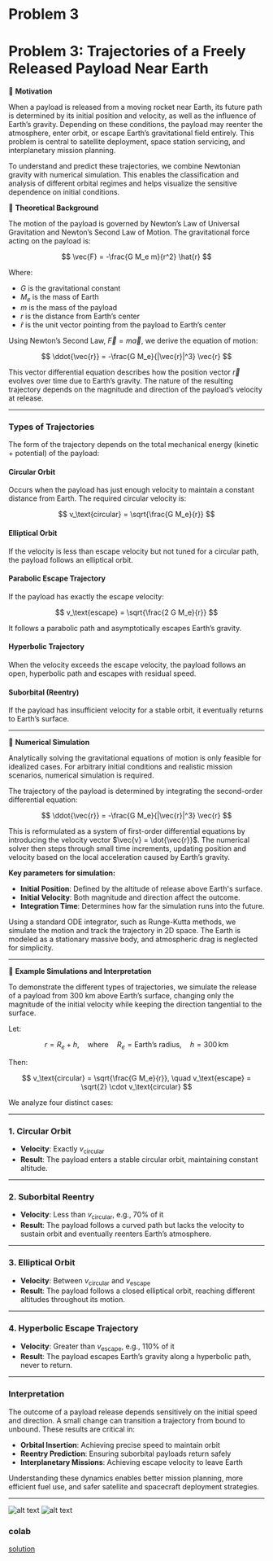# Problem 3

# Problem 3: Trajectories of a Freely Released Payload Near Earth

🎯 **Motivation**

When a payload is released from a moving rocket near Earth, its future path is determined by its initial position and velocity, as well as the influence of Earth’s gravity. Depending on these conditions, the payload may reenter the atmosphere, enter orbit, or escape Earth’s gravitational field entirely. This problem is central to satellite deployment, space station servicing, and interplanetary mission planning.

To understand and predict these trajectories, we combine Newtonian gravity with numerical simulation. This enables the classification and analysis of different orbital regimes and helps visualize the sensitive dependence on initial conditions.

🧠 **Theoretical Background**

The motion of the payload is governed by Newton’s Law of Universal Gravitation and Newton’s Second Law of Motion. The gravitational force acting on the payload is:

$$
\vec{F} = -\frac{G M_e m}{r^2} \hat{r}
$$

Where:

- $G$ is the gravitational constant  
- $M_e$ is the mass of Earth  
- $m$ is the mass of the payload  
- $r$ is the distance from Earth’s center  
- $\hat{r}$ is the unit vector pointing from the payload to Earth’s center  

Using Newton’s Second Law, $\vec{F} = m \vec{a}$, we derive the equation of motion:

$$
\ddot{\vec{r}} = -\frac{G M_e}{|\vec{r}|^3} \vec{r}
$$

This vector differential equation describes how the position vector $\vec{r}$ evolves over time due to Earth’s gravity. The nature of the resulting trajectory depends on the magnitude and direction of the payload’s velocity at release.

---

### **Types of Trajectories**

The form of the trajectory depends on the total mechanical energy (kinetic + potential) of the payload:

#### Circular Orbit
Occurs when the payload has just enough velocity to maintain a constant distance from Earth. The required circular velocity is:

$$
v_\text{circular} = \sqrt{\frac{G M_e}{r}}
$$

#### Elliptical Orbit
If the velocity is less than escape velocity but not tuned for a circular path, the payload follows an elliptical orbit.

#### Parabolic Escape Trajectory
If the payload has exactly the escape velocity:

$$
v_\text{escape} = \sqrt{\frac{2 G M_e}{r}}
$$

It follows a parabolic path and asymptotically escapes Earth’s gravity.

#### Hyperbolic Trajectory
When the velocity exceeds the escape velocity, the payload follows an open, hyperbolic path and escapes with residual speed.

#### Suborbital (Reentry)
If the payload has insufficient velocity for a stable orbit, it eventually returns to Earth’s surface.

---

🧮 **Numerical Simulation**

Analytically solving the gravitational equations of motion is only feasible for idealized cases. For arbitrary initial conditions and realistic mission scenarios, numerical simulation is required.

The trajectory of the payload is determined by integrating the second-order differential equation:

$$
\ddot{\vec{r}} = -\frac{G M_e}{|\vec{r}|^3} \vec{r}
$$

This is reformulated as a system of first-order differential equations by introducing the velocity vector $\vec{v} = \dot{\vec{r}}$. The numerical solver then steps through small time increments, updating position and velocity based on the local acceleration caused by Earth’s gravity.

**Key parameters for simulation:**

- **Initial Position**: Defined by the altitude of release above Earth's surface.
- **Initial Velocity**: Both magnitude and direction affect the outcome.
- **Integration Time**: Determines how far the simulation runs into the future.

Using a standard ODE integrator, such as Runge-Kutta methods, we simulate the motion and track the trajectory in 2D space. The Earth is modeled as a stationary massive body, and atmospheric drag is neglected for simplicity.

---

🔬 **Example Simulations and Interpretation**

To demonstrate the different types of trajectories, we simulate the release of a payload from 300 km above Earth’s surface, changing only the magnitude of the initial velocity while keeping the direction tangential to the surface.

Let:

$$
r = R_e + h, \quad \text{where} \quad R_e = \text{Earth’s radius}, \quad h = 300\,\text{km}
$$

Then:

$$
v_\text{circular} = \sqrt{\frac{G M_e}{r}}, \quad v_\text{escape} = \sqrt{2} \cdot v_\text{circular}
$$

We analyze four distinct cases:

---

### 1. Circular Orbit

- **Velocity**: Exactly $v_\text{circular}$
- **Result**: The payload enters a stable circular orbit, maintaining constant altitude.

---

### 2. Suborbital Reentry

- **Velocity**: Less than $v_\text{circular}$, e.g., 70% of it  
- **Result**: The payload follows a curved path but lacks the velocity to sustain orbit and eventually reenters Earth’s atmosphere.

---

### 3. Elliptical Orbit

- **Velocity**: Between $v_\text{circular}$ and $v_\text{escape}$  
- **Result**: The payload follows a closed elliptical orbit, reaching different altitudes throughout its motion.

---

### 4. Hyperbolic Escape Trajectory

- **Velocity**: Greater than $v_\text{escape}$, e.g., 110% of it  
- **Result**: The payload escapes Earth’s gravity along a hyperbolic path, never to return.

---

### **Interpretation**

The outcome of a payload release depends sensitively on the initial speed and direction. A small change can transition a trajectory from bound to unbound. These results are critical in:

- **Orbital Insertion**: Achieving precise speed to maintain orbit  
- **Reentry Prediction**: Ensuring suborbital payloads return safely  
- **Interplanetary Missions**: Achieving escape velocity to leave Earth  

Understanding these dynamics enables better mission planning, more efficient fuel use, and safer satellite and spacecraft deployment strategies.


---

![alt text](image-6.png)
![alt text](image-7.png)

### colab

[solution](https://colab.research.google.com/drive/1Y8ooW1qSZpVIhneDtzyoEZ23CvHN_rS3?usp=sharing)